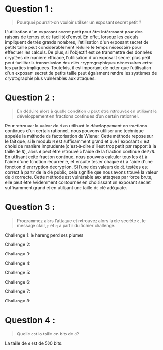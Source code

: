 # Question 1 : 
> Pourquoi pourrait-on vouloir utiliser un exposant secret petit ?

L'utilisation d'un exposant secret petit peut être intéressant pour des raisons de temps et de facilité d'envoi. En effet, lorsque les calculs impliquent de très grands nombres, l'utilisation d'un exposant secret de petite taille peut considérablement réduire le temps nécessaire pour effectuer les calculs. De plus, si l'objectif est de transmettre des données cryptées de manière efficace, l'utilisation d'un exposant secret plus petit peut faciliter la transmission des clés cryptographiques nécessaires entre les parties impliquées. Toutefois, il est important de noter que l'utilisation d'un exposant secret de petite taille peut également rendre les systèmes de cryptographie plus vulnérables aux attaques.

# Question 2 : 
> En déduire alors à quelle condition `d` peut être retrouvée en utilisant le développement en fractions continues d’un certain rationnel.

Pour retrouver la valeur de `d` en utilisant le développement en fractions continues d'un certain rationnel, nous pouvons utiliser une technique appelée la méthode de factorisation de Wiener. Cette méthode repose sur le fait que, si le modulo `N` est suffisamment grand et que l'exposant `d` est choisi de manière imprudente (c'est-à-dire s'il est trop petit par rapport à la taille de `N`), alors `d` peut être retrouvé à l'aide de la fraction continue de `E/N`. En utilisant cette fraction continue, nous pouvons calculer tous les `di` à l'aide d'une fonction récurrente, et ensuite tester chaque `di` à l'aide d'une fonction d'encryption-decryption. Si l'une des valeurs de `di` testées est correct à partir de la clé public, cela signifie que nous avons trouvé la valeur de `d` correcte. 
Cette méthode est vulnérable aux attaques par force brute, elle peut être évidemment contournée en choisissant un exposant secret suffisamment grand et en utilisant une taille de clé adéquate.

# Question 3 :
> Programmez alors l’attaque et retrouvez alors la cle secrète  `d`, le message clair, `p` et `q` a partir du fichier challenge.

Challenge 1:
le hareng perd ses plumes

Challenge 2:

Challenge 3:

Challenge 4:

Challenge 5:

Challenge 6:

Challenge 7:

Challenge 8:

# Question 4 : 
> Quelle est la taille en bits de `d`?

La taille de `d` est de 500 bits. 
